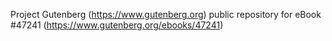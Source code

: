 Project Gutenberg (https://www.gutenberg.org) public repository for eBook #47241 (https://www.gutenberg.org/ebooks/47241)
